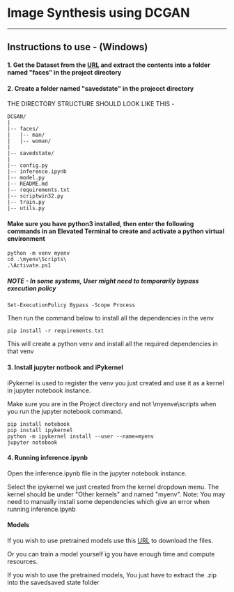 # Image Synthesis using DCGAN

---

## Instructions to use - (Windows)

#### 1. Get the Dataset from the [URL](https://www.kaggle.com/datasets/maciejgronczynski/biggest-genderface-recognition-dataset/discussion) and extract the contents into a folder named "faces" in the project directory
#### 2. Create a folder named "savedstate" in the projecct directory

THE DIRECTORY STRUCTURE SHOULD LOOK LIKE THIS -

```
DCGAN/
|   
|-- faces/
|   |-- man/
|   |-- woman/
|   
|-- savedstate/
|
|-- config.py       
|-- inference.ipynb
|-- model.py
|-- README.md
|-- requirements.txt
|-- scriptwin32.py
|-- train.py
|-- utils.py
```

#### Make sure you have python3 installed, then enter the following commands in an Elevated Terminal to create and activate a python virtual environment
```
python -m venv myenv
cd .\myenv\Scripts\
.\Activate.ps1   
```
##### NOTE - In some systems, User might need to temporarily bypass execution policy
```
Set-ExecutionPolicy Bypass -Scope Process
```
Then run the command below to install all the dependencies in the venv
```
pip install -r requirements.txt
```
This will create a python venv and install all the required dependencies in that venv

#### 3. Install jupyter notbook and iPykernel 
iPykernel is used to register the venv you just created and use it as a kernel in jupyter notebook instance.


Make sure you are in the Project directory and not \myenve\scripts when you run the jupyter notebook command.
```
pip install notebook
pip install ipykernel
python -m ipykernel install --user --name=myenv
jupyter notebook
```

#### 4. Running inference.ipynb
Open the inference.ipynb file in the jupyter notebook instance.


Select the ipykernel we just created from the kernel dropdown menu.
The kernel should be under "Other kernels" and named "myenv".
Note: You may need to manually install some dependencies which give an error when running inference.ipynb

#### Models
If you wish to use pretrained models use this [URL](https://mega.nz/folder/5qEX2AyR#hThDVv4r1gHgFNM_2uFqCQ) to download the files.

Or you can train a model yourself ig you have enough time and compute resources.

If you wish to use the pretrained models, You just have to extract the .zip into the savedsaved state folder